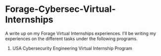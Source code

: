 # Forage-Cybersec-Virtual-Internships
A write up on my Forage Virtual Internships experiences. I'll be writing my experiences on the different tasks under the following programs.

1.  USA Cybersecurity Engineering Virtual Internship Program
